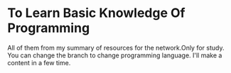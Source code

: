# To Learn Basic Knowledge Of Programming
All of them from my summary of resources for the network.Only for study.
You can change the branch to change programming language.
I'll make a content in a few time.
